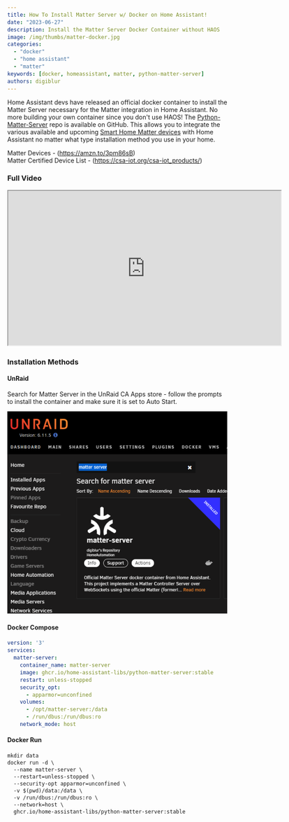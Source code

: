 ```yaml
---
title: How To Install Matter Server w/ Docker on Home Assistant!
date: "2023-06-27"
description: Install the Matter Server Docker Container without HAOS
image: /img/thumbs/matter-docker.jpg
categories: 
  - "docker"
  - "home assistant"
  - "matter"
keywords: [docker, homeassistant, matter, python-matter-server]
authors: digiblur
---
```


Home Assistant devs have released an official docker container to install the Matter Server necessary for the Matter integration in Home Assistant.  No more building your own container since you don't use HAOS!  The [Python-Matter-Server](https://github.com/home-assistant-libs/python-matter-server) repo is available on GitHub.  This allows you to integrate the various available and upcoming [Smart Home Matter devices](https://amzn.to/3pm86sB) with Home Assistant no matter what type installation method you use in your home.

Matter Devices - (https://amzn.to/3pm86sB)  
Matter Certified Device List - (https://csa-iot.org/csa-iot_products/)

### Full Video 

<iframe allowfullscreen height="353" src="https://www.youtube.com/embed/8a7ZUQqY2JA" width="625" youtube-src-=""></iframe>  

### Installation Methods

#### UnRaid

Search for Matter Server in the UnRaid CA Apps store - follow the prompts to install the container and make sure it is set to Auto Start.

![alt text](images/unraid_matter.png)

#### Docker Compose

```yaml
version: '3'
services:
  matter-server:
    container_name: matter-server
    image: ghcr.io/home-assistant-libs/python-matter-server:stable
    restart: unless-stopped
    security_opt:
      - apparmor=unconfined
    volumes:
      - /opt/matter-server:/data
      - /run/dbus:/run/dbus:ro
    network_mode: host
```

#### Docker Run

```
mkdir data
docker run -d \
  --name matter-server \
  --restart=unless-stopped \
  --security-opt apparmor=unconfined \
  -v $(pwd)/data:/data \
  -v /run/dbus:/run/dbus:ro \
  --network=host \
  ghcr.io/home-assistant-libs/python-matter-server:stable
```  




